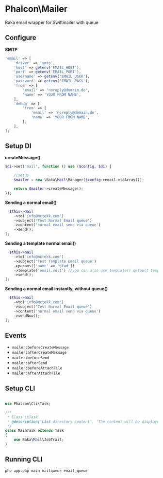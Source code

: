 # Phalcon\Mailer

Baka email wrapper for Swiftmailer with queue

## Configure

**SMTP**

```php
'email' => [
    'driver' => 'smtp',
    'host' => getenv('EMAIL_HOST'),
    'port' => getenv('EMAIL_PORT'),
    'username' => getenv('EMAIL_USER'),
    'password' => getenv('EMAIL_PASS'),
    'from' => [
        'email' => 'noreply@domain.do',
        'name' => 'YOUR FROM NAME',
    ],
    'debug' => [
        'from' => [
            'email' => 'noreply@domain.do',
            'name' => 'YOUR FROM NAME',
        ],
    ],
];
```

## Setup DI

**createMessage()**

```php
$di->set('mail', function () use ($config, $di) {

    //setup
    $mailer = new \Baka\Mail\Manager($config->email->toArray());

    return $mailer->createMessage();
});
```

**Sending a normal email()**
```php
  $this->mail
    ->to('info@mctekk.com')
    ->subject('Test Normal Email queue')
    ->content('normal email send via queue')
    ->send();
];

```

**Sending a template normal email()**
```php
  $this->mail
    ->to('info@mctekk.com')
    ->subject('Test Template Email queue')
    ->params(['name' => 'dfad'])
    ->template('email.volt') //you can also use template() default template is email.volt
    ->send();
];

```

**Sending a normal email instantly, without queue()**
```php
  $this->mail
    ->to('info@mctekk.com')
    ->subject('Test Normal Email queue')
    ->content('normal email send via queue')
    ->sendNow();
];

```

## Events
- `mailer:beforeCreateMessage`
- `mailer:afterCreateMessage`
- `mailer:beforeSend`
- `mailer:afterSend`
- `mailer:beforeAttachFile`
- `mailer:afterAttachFile`


## Setup CLI

```php

use Phalcon\Cli\Task;

/**
 * Class LsTask
 * @description('List directory content', 'The content will be displayed in the standard output')
 */
class MainTask extends Task
{
    use Baka\Mail\JobTrait;
}

```

## Running CLI

`php app.php main mailqueue email_queue`
